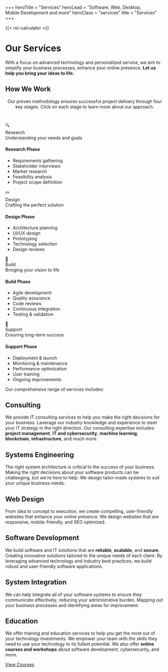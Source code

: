 +++
heroTitle = "Services"
heroLead = "Software, Web, Desktop,<br>Mobile Development and more"
heroClass = "services"
title = "Services"
+++

{{< roi-calculator >}}

<h1>Our Services</h1>
<p>
With a focus on advanced technology and personalized service, we aim to simplify your business processes,
enhance your online presence. <b>Let us help you bring your ideas to life.</b>
</p>

<!-- Service Pathways Section -->
<div class="service-pathways">
  <h2>How We Work</h2>
  <p style="text-align: center; max-width: 700px; margin: 0 auto 40px;">
    Our proven methodology ensures successful project delivery through four key stages. Click on each stage to learn more about our approach.
  </p>
  
  <div class="pathways-timeline">
    <div class="pathway-stage stage-discovery">
      <div class="stage-icon">🔍</div>
      <div class="stage-title">Research</div>
      <div class="stage-description">
        Understanding your needs and goals
      </div>
      <div class="stage-details">
        <h4>Research Phase</h4>
        <ul>
          <li>Requirements gathering</li>
          <li>Stakeholder interviews</li>
          <li>Market research</li>
          <li>Feasibility analysis</li>
          <li>Project scope definition</li>
        </ul>
      </div>
    </div>
    <div class="pathway-stage stage-design">
      <div class="stage-icon">✏️</div>
      <div class="stage-title">Design</div>
      <div class="stage-description">
        Crafting the perfect solution
      </div>
      <div class="stage-details">
        <h4>Design Phase</h4>
        <ul>
          <li>Architecture planning</li>
          <li>UI/UX design</li>
          <li>Prototyping</li>
          <li>Technology selection</li>
          <li>Design reviews</li>
        </ul>
      </div>
    </div>
    <div class="pathway-stage stage-build">
      <div class="stage-icon">🔨</div>
      <div class="stage-title">Build</div>
      <div class="stage-description">
        Bringing your vision to life
      </div>
      <div class="stage-details">
        <h4>Build Phase</h4>
        <ul>
          <li>Agile development</li>
          <li>Quality assurance</li>
          <li>Code reviews</li>
          <li>Continuous integration</li>
          <li>Testing & validation</li>
        </ul>
      </div>
    </div>
    <div class="pathway-stage stage-support">
      <div class="stage-icon">🚀</div>
      <div class="stage-title">Support</div>
      <div class="stage-description">
        Ensuring long-term success
      </div>
      <div class="stage-details">
        <h4>Support Phase</h4>
        <ul>
          <li>Deployment & launch</li>
          <li>Monitoring & maintenance</li>
          <li>Performance optimization</li>
          <li>User training</li>
          <li>Ongoing improvements</li>
        </ul>
      </div>
    </div>
  </div>
</div>

<p>Our comprehensive range of services includes:</p>
<div class="split-container">
  <div class="content-section">
    <h2>Consulting</h2>
    <p>
      We provide IT consulting services to help you make the right decisions for your business.
      Leverage our industry knowledge and experience to steer your IT strategy in the right direction.
      Our consulting expertise includes: <b>project management</b>, <b>IT and cybersecurity</b>, <b>machine learning</b>, <b>blockchain</b>, <b>infrastructure</b>, and much more.
    </p>
    <h2>Systems Engineering</h2>
    <p>
      The right system architecture is critical to the success of your business.
      Making the right decisions about your software products can be challenging, but we're here to help.
      We design tailor-made systems to suit your unique business needs.
    </p>
    <h2>Web Design</h2>
    <p>
      From idea to concept to execution, we create compelling, user-friendly websites that enhance your online presence.
      We design websites that are responsive, mobile-friendly, and SEO optimized.
    </p>
  </div>
  <div class="content-section">
    <h2>Software Development</h2>
    <p>
      We build software and IT solutions that are <b>reliable</b>, <b>scalable</b>, and <b>secure</b>.
      Creating innovative solutions tailored to the unique needs of each client.
      By leveraging advanced technology and industry best practices, we build robust and user-friendly software applications.
    </p>
    <h2>System Integration</h2>
    <p>
      We can help integrate all of your software systems to ensure they communicate effectively, reducing your administrative burden.
      Mapping out your business processes and identifying areas for improvement.
    </p>
    <h2>Education</h2>
    <p>
      We offer training and education services to help you get the most out of your technology investments.
      We empower your team with the skills they need to use your technology to its fullest potential.
      We also offer <b>online courses and workshops</b> about software development, cybersecurity, and more.
    </p>
    <div class="fg-white mt10">
        <a class="btn btn-purple btn-lg pulse bg-blue-light" href="/courses/">View Courses</a>
    </div>
  </div>
</div>
